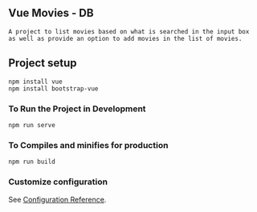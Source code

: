 ## Vue Movies - DB
```
A project to list movies based on what is searched in the input box 
as well as provide an option to add movies in the list of movies.
```

## Project setup
```
npm install vue
npm install bootstrap-vue
```

### To Run the Project in Development
```
npm run serve
```

### To Compiles and minifies for production
```
npm run build
```

### Customize configuration
See [Configuration Reference](https://cli.vuejs.org/config/).

